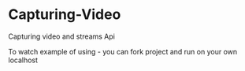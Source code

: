 # Capturing-Video
Capturing video and streams Api

To watch example of using - you can fork project and run on your own localhost
